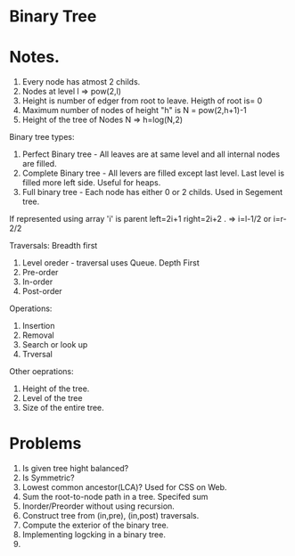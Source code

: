 # Binary Tree

# Notes.
1. Every node has atmost 2 childs.
2. Nodes at level l => pow(2,l)
3. Height is number of edger from root to leave. Heigth of root is= 0
4. Maximum number of nodes of height "h" is N = pow(2,h+1)-1
5. Height of the tree of Nodes N => h=log(N,2)

Binary tree types:
1. Perfect Binary tree - All leaves are at same level and all internal nodes are filled.
2. Complete Binary tree - All levers are filled except last level. Last level is filled more left side. Useful for heaps.
3. Full binary tree - Each node has either 0 or 2 childs. Used in Segement tree.

If represented using array 'i' is parent left=2i+1 right=2i+2 . => i=l-1/2 or i=r-2/2

Traversals:
Breadth first 
1. Level oreder - traversal uses Queue.
Depth First
1. Pre-order
2. In-order
3. Post-order

Operations:
1. Insertion
2. Removal
3. Search or look up
4. Trversal

Other oeprations:
1. Height of the tree.
2. Level of the tree
3. Size of the entire tree.

# Problems
 1. Is given tree hight balanced?
 2. Is Symmetric?
 3. Lowest common ancestor(LCA)? Used for CSS on Web.
 4. Sum the root-to-node path in a tree.  Specifed sum
 5. Inorder/Preorder without using recursion.
 6. Construct tree from (in,pre), (in,post) traversals.
 7. Compute the exterior of the binary tree.
 8. Implementing logcking in a binary tree.
 9. 